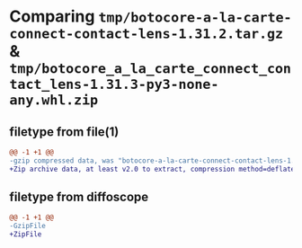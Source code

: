 # Comparing `tmp/botocore-a-la-carte-connect-contact-lens-1.31.2.tar.gz` & `tmp/botocore_a_la_carte_connect_contact_lens-1.31.3-py3-none-any.whl.zip`

## filetype from file(1)

```diff
@@ -1 +1 @@
-gzip compressed data, was "botocore-a-la-carte-connect-contact-lens-1.31.2.tar", last modified: Wed Jul 12 01:44:25 2023, max compression
+Zip archive data, at least v2.0 to extract, compression method=deflate
```

## filetype from diffoscope

```diff
@@ -1 +1 @@
-GzipFile
+ZipFile
```

